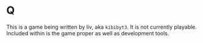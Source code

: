 # Q

This is a game being written by liv, aka `kibibyt3`. It is not currently playable.
Included within is the game proper as well as development tools.
